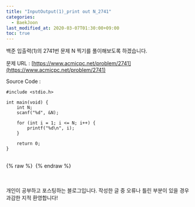 ```yaml
---
title: "InputOutput(1)_print out N_2741"
categories: 
  - BaekJoon
last_modified_at: 2020-03-07T01:30:00+09:00
toc: true
---
```

백준 입출력(1)의 2741번 문제 N 찍기를 풀이해보도록 하겠습니다.<br/>

문제 URL : [https://www.acmicpc.net/problem/2741](https://www.acmicpc.net/problem/2741)
<br/>

Source Code : 
~~~
#include <stdio.h>

int main(void) {
	int N;
	scanf("%d", &N);

	for (int i = 1; i <= N; i++) {
		printf("%d\n", i);
	}

	return 0;
}
~~~

<br/>
{% raw %} <img src="https://ohjinjin.github.io/assets/images/20200306baekjoon_inputoutput_1/capture13.JPG" alt=""> {% endraw %}<br/>

<br/><br/>
개인이 공부하고 포스팅하는 블로그입니다. 작성한 글 중 오류나 틀린 부분이 있을 경우 과감한 지적 환영합니다!<br/><br/>